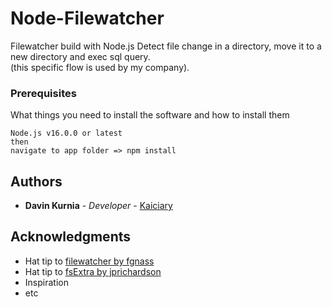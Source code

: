 # Node-Filewatcher

Filewatcher build with Node.js
Detect file change in a directory, move it to a new directory and exec sql query. <br>
(this specific flow is used by my company).

### Prerequisites
What things you need to install the software and how to install them
```
Node.js v16.0.0 or latest
then
navigate to app folder => npm install
```
## Authors
* **Davin Kurnia** - *Developer* - [Kaiciary](https://github.com/Kaiciary)

## Acknowledgments
* Hat tip to [filewatcher by fgnass](https://www.npmjs.com/package/filewatcher)
* Hat tip to [fsExtra by jprichardson](https://github.com/jprichardson/node-fs-extra)
* Inspiration
* etc



